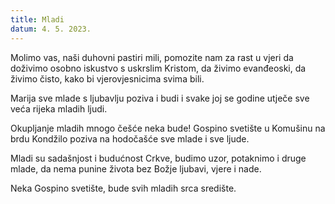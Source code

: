 ```yaml
---
title: Mladi
datum: 4. 5. 2023.
---
```

Molimo vas, naši duhovni pastiri mili,
pomozite nam za rast u vjeri
da doživimo osobno iskustvo s uskrslim Kristom,
da živimo evanđeoski, da živimo čisto,
kako bi vjerovjesnicima svima bili.

Marija sve mlade s ljubavlju poziva i budi
i svake joj se godine utječe
sve veća rijeka mladih ljudi.

Okupljanje mladih mnogo češće neka bude!
Gospino svetište u Komušinu
na brdu Kondžilo
poziva na hodočašće sve mlade i sve ljude.

Mladi su sadašnjost i budućnost Crkve,
budimo uzor,
potaknimo i druge mlade,
da nema punine života
bez Božje ljubavi, vjere i nade.

Neka Gospino svetište,
bude svih mladih srca središte.